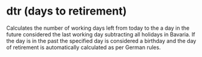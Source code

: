 # dtr (days to retirement)
Calculates the  number of working days left from today to the a day in the future considered the last working day subtracting all holidays in Bavaria. If the day is in the past the specified day is considered a birthday and the day of retirement is automatically calculated as per German rules.

